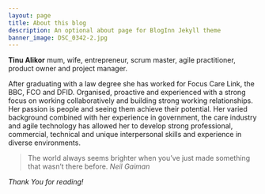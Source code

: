 ```yaml
---
layout: page
title: About this blog
description: An optional about page for BlogInn Jekyll theme
banner_image: DSC_0342-2.jpg
---
```


**Tinu Alikor** mum, wife, entrepreneur, scrum master, agile practitioner, product owner and project manager.

After graduating with a law degree she has worked for Focus Care Link, the BBC, FCO and DFID.  Organised, proactive and experienced with a strong focus on working collaboratively and  building strong working relationships. Her passion is people and seeing them achieve their potential. Her varied background combined with her experience in government, the care industry and agile technology has allowed her to develop strong professional, commercial, technical and unique interpersonal skills and experience in diverse environments.


>The world always seems brighter when you’ve just made something that wasn’t there before. <cite>Neil Gaiman</cite>


*Thank You for reading!*
